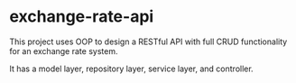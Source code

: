 # exchange-rate-api

This project uses OOP to design a RESTful API with full CRUD functionality for an exchange rate system.

It has a model layer, repository layer, service layer, and controller.
